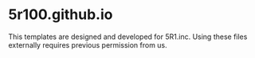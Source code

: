 # 5r100.github.io
This templates are designed and developed for 5R1.inc.
Using these files externally requires previous permission from us.
